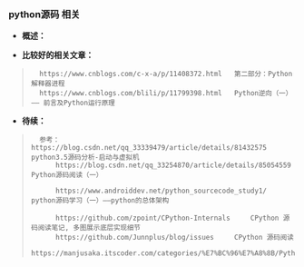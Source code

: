 ### python源码 相关
- **概述：**
>
>
>
>
>
>
>
>
>
>
>

- **比较好的相关文章：**
>       https://www.cnblogs.com/c-x-a/p/11408372.html   第二部分：Python解释器进程
>       https://www.cnblogs.com/blili/p/11799398.html   Python逆向（一）—— 前言及Python运行原理
>
>
>
>
>
>
>
>
>
>
>
>
>


- **待续：**
>       参考：https://blog.csdn.net/qq_33339479/article/details/81432575   python3.5源码分析-启动与虚拟机
>           https://blog.csdn.net/qq_33254870/article/details/85054559      Python源码阅读（一）
>
>           https://www.androiddev.net/python_sourcecode_study1/    python源码学习（一）——python的总体架构
>
>           https://github.com/zpoint/CPython-Internals     CPython 源码阅读笔记, 多图展示底层实现细节
>           https://github.com/Junnplus/blog/issues     CPython 源码阅读
>           https://manjusaka.itscoder.com/categories/%E7%BC%96%E7%A8%8B/Python/    
>
>
>
>
>
>
>
>
>
>
